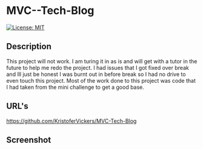 # MVC--Tech-Blog

[![License: MIT](https://img.shields.io/badge/License-MIT-yellow.svg)](https://opensource.org/licenses/MIT)

## Description

This project will not work. I am turing it in as is and will get with a tutor in the future to help me redo the project. I had issues that I got fixed over break and Ill just be honest I was burnt out in before break so I had no drive to even touch this project. Most of the work done to this project was code that I had taken from the mini challenge to get a good base. 

## URL's

https://github.com/KristoferVickers/MVC-Tech-Blog

## Screenshot 